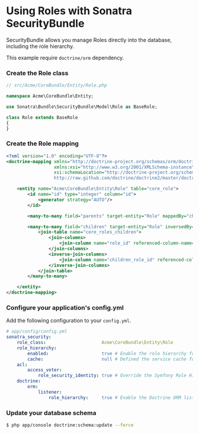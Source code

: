 Using Roles with Sonatra SecurityBundle
=======================================

SecurityBundle allows you manage Roles directly into the database,
including the role hierarchy.

This example require `doctrine/orm` dependency.

### Create the Role class

``` php
// src/Acme/CoreBundle/Entity/Role.php

namespace Acme\CoreBundle\Entity;

use Sonatra\Bundle\SecurityBundle\Model\Role as BaseRole;

class Role extends BaseRole
{
}
```

### Create the Role mapping

```xml
<?xml version="1.0" encoding="UTF-8"?>
<doctrine-mapping xmlns="http://doctrine-project.org/schemas/orm/doctrine-mapping"
                  xmlns:xsi="http://www.w3.org/2001/XMLSchema-instance"
                  xsi:schemaLocation="http://doctrine-project.org/schemas/orm/doctrine-mapping
                  http://raw.github.com/doctrine/doctrine2/master/doctrine-mapping.xsd">

    <entity name="Acme\CoreBundle\Entity\Role" table="core_role">
        <id name="id" type="integer" column="id">
            <generator strategy="AUTO"/>
        </id>

        <many-to-many field="parents" target-entity="Role" mappedBy="children" />

        <many-to-many field="children" target-entity="Role" inversedBy="parents">
            <join-table name="core_roles_children">
                <join-columns>
                    <join-column name="role_id" referenced-column-name="id" />
                </join-columns>
                <inverse-join-columns>
                    <join-column name="children_role_id" referenced-column-name="id" />
                </inverse-join-columns>
            </join-table>
        </many-to-many>

    </entity>
</doctrine-mapping>
```

### Configure your application's config.yml

Add the following configuration to your `config.yml`.

```yaml
# app/config/config.yml
sonatra_security:
    role_class:                     Acme\CoreBundle\Entity\Role
    role_hierarchy:
        enabled:                    true # Enable the role hierarchy for organizational context
        cache:                      null # Defined the service cache for role hierarchy (optional)
    acl:
        access_voter:
            role_security_identity: true # Override the Symfony Role Hierarchy Voter (default true)
    doctrine:
        orm:
            listener:
                role_hierarchy:     true # Enable the Doctrine ORM listener of role hierarchy
```

### Update your database schema

```bash
$ php app/console doctrine:schema:update --force
```
